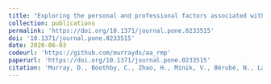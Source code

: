 ```yaml
---
title: "Exploring the personal and professional factors associated with student evaluations of tenure-track faculty"
collection: publications
permalink: 'https://doi.org/10.1371/journal.pone.0233515'
doi: '10.1371/journal.pone.0233515'
date: 2020-06-03
codeurl: 'https://github.com/murrayds/aa_rmp'
paperurl: 'https://doi.org/10.1371/journal.pone.0233515'
citation: 'Murray, D., Boothby, C., Zhao, H., Minik, V., Bérubé, N., Larivière, V., & Sugimoto, C. R. (2020). PLOS ONE, 15(6), e0233515. '
---
```

